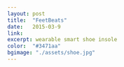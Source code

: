 ```yaml
---
layout: post
title:  "FeetBeats"
date:   2015-03-9
link:	
excerpt: wearable smart shoe insole 
color:  "#3471aa"
bgimage: "./assets/shoe.jpg"
---
```




